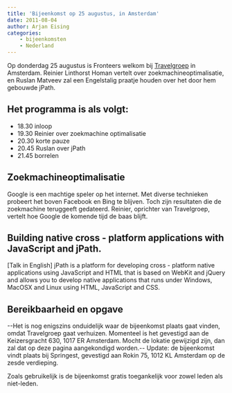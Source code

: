 ```yaml
---
title: 'Bijeenkomst op 25 augustus, in Amsterdam'
date: 2011-08-04
author: Arjan Eising
categories:
    - bijeenkomsten
    - Nederland
---
```


Op donderdag 25 augustus is Fronteers welkom bij [Travelgroep](http://travelgroep.nl) in Amsterdam. Reinier Linthorst Homan vertelt over zoekmachineoptimalisatie, en Ruslan Matveev zal een Engelstalig praatje houden over het door hem gebouwde jPath.

## Het programma is als volgt:

-   18.30 inloop
-   19.30 Reinier over zoekmachine optimalisatie
-   20.30 korte pauze
-   20.45 Ruslan over jPath
-   21.45 borrelen

## Zoekmachineoptimalisatie

Google is een machtige speler op het internet. Met diverse technieken probeert het boven Facebook en Bing te blijven. Toch zijn resultaten die de zoekmachine teruggeeft gedateerd. Reinier, oprichter van Travelgroep, vertelt hoe Google de komende tijd de baas blijft.

## Building native cross - platform applications with JavaScript and jPath.

[Talk in English] jPath is a platform for developing cross - platform native applications using JavaScript and HTML that is based on WebKit and jQuery and allows you to develop native applications that runs under Windows, MacOSX and Linux using HTML, JavaScript and CSS.

## Bereikbaarheid en opgave

--Het is nog enigszins onduidelijk waar de bijeenkomst plaats gaat vinden, omdat Travelgroep gaat verhuizen. Momenteel is het gevestigd aan de Keizersgracht 630, 1017 ER Amsterdam. Mocht de lokatie gewijzigd zijn, dan zal dat op deze pagina aangekondigd worden.-- Update: de bijeenkomst vindt plaats bij Springest, gevestigd aan Rokin 75, 1012 KL Amsterdam op de zesde verdieping.

Zoals gebruikelijk is de bijeenkomst gratis toegankelijk voor zowel leden als niet-leden. 
